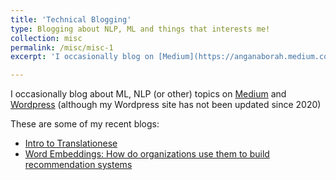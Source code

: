 ```yaml
---
title: 'Technical Blogging'
type: Blogging about NLP, ML and things that interests me! 
collection: misc
permalink: /misc/misc-1
excerpt: 'I occasionally blog on [Medium](https://anganaborah.medium.com/) and [Wordpress](https://tech1840335671.wordpress.com/), although my Wordpress site has not been updated since 2020.:('

---
```


I occasionally blog about ML, NLP (or other) topics on [Medium](https://anganaborah.medium.com/) and [Wordpress](https://tech1840335671.wordpress.com/) (although my Wordpress site has not been updated since 2020)

These are some of my recent blogs:
- [Intro to Translationese](https://anganaborah.medium.com/translationese-a-brief-introduction-db4575c0ee69)
- [Word Embeddings: How do organizations use them to build recommendation systems](https://medium.com/mlearning-ai/word-embeddings-how-do-organizations-use-them-for-building-recommendation-systems-e0341cf5e638)

<!-- 
Heading 1
======

Heading 2
======

Heading 3
====== -->
